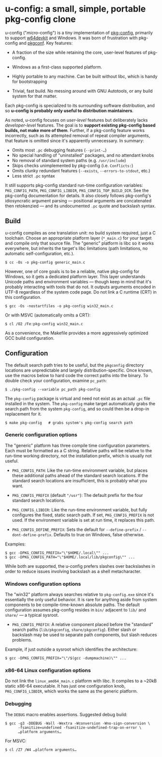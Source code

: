 # u-config: a small, simple, portable pkg-config clone

u-config ("*micro*-config") is a tiny implementation of [pkg-config][],
primarily to support [w64devkit][] and Windows. It was born of frustration
with pkg-config and [pkgconf][]. Key features:

* A fraction of the size while retaining the core, user-level features of
  pkg-config.

* Windows as a first-class supported platform.

* Highly portable to any machine. Can be built without libc, which is
  handy for bootstrapping

* Trivial, fast build. No messing around with GNU Autotools, or any build
  system for that matter.

Each pkg-config is specialized to its surrounding software distribution,
and so **u-config is probably only useful to distribution maintainers**.

As noted, u-config focuses on *user-level* features but deliberately lacks
*developer-level* features. The goal is to **support existing pkg-config
based builds, not make more of them**. Further, if a pkg-config feature
works incorrectly, such as its attempted removal of repeat compiler
arguments, that feature is omitted since it's apparently unnecessary. In
summary:

* Omits most `.pc` debugging features (`--print-…`)
* No special handling of "uninstalled" packages, and no attendant knobs
* No removal of standard system paths (e.g. `/usr/include`)
* Skips checks unimplemented by pkg-config (i.e. `Conflicts:`)
* Omits clunky redundant features (`--exists`, `--errors-to-stdout`, etc.)
* Less strict `.pc` syntax

It still supports pkg-config standard run-time configuration variables:
`PKG_CONFIG_PATH`, `PKG_CONFIG_LIBDIR`, `PKG_CONFIG_TOP_BUILD_DIR`. See
the pkg-config documentation for details. It also closely follows
pkg-config's idiosyncratic argument parsing — positional arguments are
concatenated then retokenzied — and its undocumented `.pc` quote and
backslash syntax.

## Build

u-config compiles as one translation unit: no build system required, just
a C toolchain. Choose an appropriate platform layer (`*_main.c`) for your
target and compile only that source file. The "generic" platform is libc
so it works everywhere, but inherits the target's libc limitations (path
limitations, no automatic self-configuration, etc.).

    $ cc -Os -o pkg-config generic_main.c

However, one of core goals is to be a reliable, native pkg-config for
Windows, so it gets a dedicated platform layer. This layer understands
Unicode paths and environment variables — though keep in mind that it's
probably interacting with tools that do not. It outputs arguments encoded
in UTF-8 regardless of the system code page. Do not link a C runtime (CRT)
in this configuration.

    $ gcc -Os -nostartfiles -o pkg-config win32_main.c

Or with MSVC (automatically omits a CRT):

    $ cl /O2 /Fe:pkg-config win32_main.c

As a convenience, the Makefile provides a more aggressively optimized GCC
build configuration.

## Configuration

The default search path tries to be useful, but the `pkgconfig` directory
locations are unpredictable and largely distribution-specific. Once known,
use the macros below to hard code the correct paths into the binary. To
double check your configuration, examine `pc_path`:

    $ ./pkg-config --variable pc_path pkg-config

The `pkg-config` package is virtual and need not exist as an actual `.pc`
file installed in the system. The `pkg-config` make target automatically
grabs the search path from the system `pkg-config`, and so could then be a
drop-in replacement for it.

    $ make pkg-config   # grabs system's pkg-config search path

### Generic configuration options

The "generic" platform has three compile time configuration parameters.
Each must be formatted as a C string. Relative paths will be relative to
the run-time working directory, not the installation prefix, which is
usually not useful.

* `PKG_CONFIG_PATH`: Like the run-time environment variable, but places
  these additional paths ahead of the standard search locations. If the
  standard search locations are insufficient, this is probably what you
  want.

* `PKG_CONFIG_PREFIX` (default `"/usr"`): The default prefix for the four
  standard search locations.

* `PKG_CONFIG_LIBDIR`: Like the run-time environment variable, but fully
  configures the fixed, static search path. If set, `PKG_CONFIG_PREFIX` is
  not used. If the environment variable is set at run time, it replaces
  this path.

* `PKG_CONFIG_DEFINE_PREFIX`: Sets the default for `--define-prefix` /
  `--dont-define-prefix`. Defaults to true on Windows, false otherwise.

Examples:

    $ gcc -DPKG_CONFIG_PREFIX="\"$HOME/.local\"" ...
    $ gcc -DPKG_CONFIG_PATH="\"$HOME/.local/lib/pkgconfig\"" ...

While both are supported, the u-config prefers slashes over backslashes in
order to reduce issues involving backslash as a shell metacharacter.

### Windows configuration options

The "win32" platform always searches relative to `pkg-config.exe` since
it's essentially the only useful behavior. It is rare for anything aside
from system components to be compile-time-known absolute paths. The
default configuration assumes pkg-config resides in `bin/` adjacent to
`lib/` and `share/` — a typical sysroot.

* `PKG_CONFIG_PREFIX`: A relative component placed before the "standard"
  search paths (`lib/pkgconfig`, `share/pkgconfig`). Either slash or
  backslash may be used to separate path components, but slash reduces
  problems.

Example, if just outside a sysroot which identifies the architecture:

    $ gcc -DPKG_CONFIG_PREFIX="\"/$(gcc -dumpmachine)\"" ...

### x86-64 Linux configuration options

Do not link the `linux_amd64_main.c` platform with libc. It compiles to a
~20kB static x86-64 executable. It has just one configuration knob,
`PKG_CONFIG_LIBDIR`, which works the same as the generic platform.

### Debugging

The `DEBUG` macro enables assertions. Suggested debug build:

	$ gcc -g3 -DDEBUG -Wall -Wextra -Wconversion -Wno-sign-conversion \
	      -fsanitize=undefined -fsanitize-undefined-trap-on-error \
          …platform arguments…

For MSVC:

    $ cl /Z7 /W4 …platform arguments…


[pkg-config]: https://www.freedesktop.org/wiki/Software/pkg-config/
[pkgconf]: http://pkgconf.org/
[w64devkit]: https://github.com/skeeto/w64devkit
